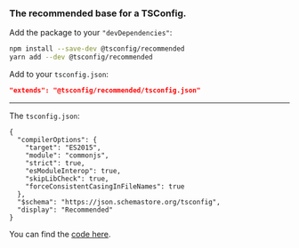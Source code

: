 ### The recommended base for a TSConfig.

Add the package to your `"devDependencies"`:

```sh
npm install --save-dev @tsconfig/recommended
yarn add --dev @tsconfig/recommended
```

Add to your `tsconfig.json`:

```json
"extends": "@tsconfig/recommended/tsconfig.json"
```

---

The `tsconfig.json`: 

```jsonc
{
  "compilerOptions": {
    "target": "ES2015",
    "module": "commonjs",
    "strict": true,
    "esModuleInterop": true,
    "skipLibCheck": true,
    "forceConsistentCasingInFileNames": true
  },
  "$schema": "https://json.schemastore.org/tsconfig",
  "display": "Recommended"
}
```

You can find the [code here](https://github.com/tsconfig/bases/blob/master/bases/recommended.json).
